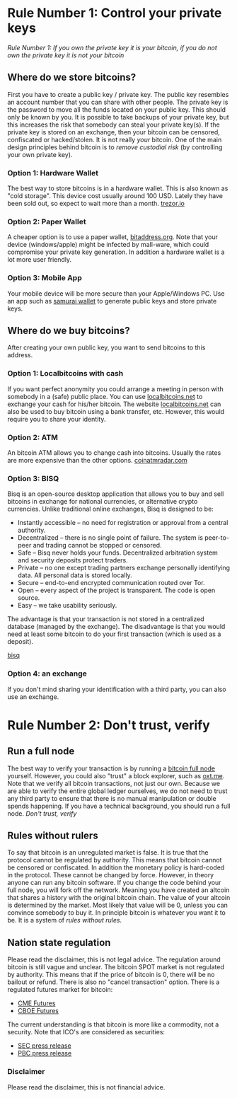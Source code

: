 # Rule Number 1: Control your private keys
*Rule Number 1: If you own the private key it is your bitcoin, if you do not own the private key it is not your bitcoin*

## Where do we store bitcoins?
First you have to create a public key / private key. The public key resembles an account number that you can share with other people. The private key is the password to move all the funds located on your public key. This should only be known by you. It is possible to take backups of your private key, but this increases the risk that somebody can steal your private key(s). If the private key is stored on an exchange, then your bitcoin can be censored, confiscated or hacked/stolen. It is not really *your* bitcoin. One of the main design principles behind bitcoin is to *remove custodial risk* (by controlling your own private key).

### Option 1: Hardware Wallet
The best way to store bitcoins is in a hardware wallet. This is also known as "cold storage". This device cost usually around 100 USD. Lately they have been sold out, so expect to wait more than a month.
[trezor.io](https://trezor.io/)

### Option 2: Paper Wallet
A cheaper option is to use a paper wallet, [bitaddress.org](https://www.bitaddress.org/). Note that your device (windows/apple) might be infected by mall-ware, which could compromise your private key generation. In addition a hardware wallet is a lot more user friendly.

### Option 3: Mobile App
Your mobile device will be more secure than your Apple/Windows PC. Use an app such as [samurai wallet](https://samouraiwallet.com/) to generate public keys and store private keys.

## Where do we buy bitcoins?
After creating your own public key, you want to send bitcoins to this address.

### Option 1: Localbitcoins with cash
If you want perfect anonymity you could arrange a meeting in person with somebody in a (safe) public place. You can use [localbitcoins.net](https://localbitcoins.net/) to exchange your cash for his/her bitcoin. The website [localbitcoins.net](https://localbitcoins.net/) can also be used to buy bitcoin using a bank transfer, etc. However, this would require you to share your identity.

### Option 2: ATM
An bitcoin ATM allows you to change cash into bitcoins. Usually the rates are more expensive than the other options.
[coinatmradar.com](https://coinatmradar.com/)

### Option 3: BISQ
Bisq is an open-source desktop application that allows you to buy and sell bitcoins in exchange for national currencies, or alternative crypto currencies. Unlike traditional online exchanges, Bisq is designed to be:

* Instantly accessible – no need for registration or approval from a central authority.
* Decentralized – there is no single point of failure. The system is peer-to-peer and trading cannot be stopped or censored.
* Safe – Bisq never holds your funds. Decentralized arbitration system and security deposits protect traders.
* Private – no one except trading partners exchange personally identifying data. All personal data is stored locally.
* Secure – end-to-end encrypted communication routed over Tor.
* Open – every aspect of the project is transparent. The code is open source.
* Easy – we take usability seriously.

The advantage is that your transaction is not stored in a centralized database (managed by the exchange). The disadvantage is that you would need at least some bitcoin to do your first transaction (which is used as a deposit).

[bisq](https://bisq.network/)

### Option 4: an exchange
If you don't mind sharing your identification with a third party, you can also use an exchange.

# Rule Number 2: Don't trust, verify
## Run a full node
The best way to verify your transaction is by running a [bitcoin full node](https://bitcoin.org/en/download) yourself. However, you could also "trust" a block explorer, such as [oxt.me](https://oxt.me/). Note that we verify all bitcoin transactions, not just our own. Because we are able to verify the entire global ledger ourselves, we do not need to trust any third party to ensure that there is no manual manipulation or double spends happening. If you have a technical background, you should run a full node. *Don't trust, verify*


## Rules without rulers
To say that bitcoin is an unregulated market is false. It is true that the protocol cannot be regulated by authority. This means that bitcoin cannot be censored or confiscated. In addition the monetary policy is hard-coded in the protocol. These cannot be changed by force. However, in theory anyone can run any bitcoin software. If you change the code behind your full node, you will fork off the network. Meaning you have created an altcoin that shares a history with the original bitcoin chain. The value of your altcoin is determined by the market. Most likely that value will be 0, unless you can convince somebody to buy it. In principle bitcoin is whatever you want it to be. It is a system of *rules without rules*.

## Nation state regulation
Please read the disclaimer, this is not legal advice. The regulation around bitcoin is still vague and unclear.
The bitcoin SPOT market is not regulated by authority. This means that if the price of bitcoin is 0, there will be no bailout or refund. There is also no "cancel transaction" option. There is a regulated futures market for bitcoin:

* [CME Futures](http://www.cmegroup.com/trading/bitcoin-futures.html)
* [CBOE Futures](http://www.cboe.com/delayedquote/futures-quotes)

The current understanding is that bitcoin is more like a commodity, not a security. Note that ICO's are considered as securities:

* [SEC press release](https://www.sec.gov/news/press-release/2017-131)
* [PBC press release](http://www.pbc.gov.cn/english/130721/3377816/index.html)


### Disclaimer
Please read the disclaimer, this is not financial advice.
